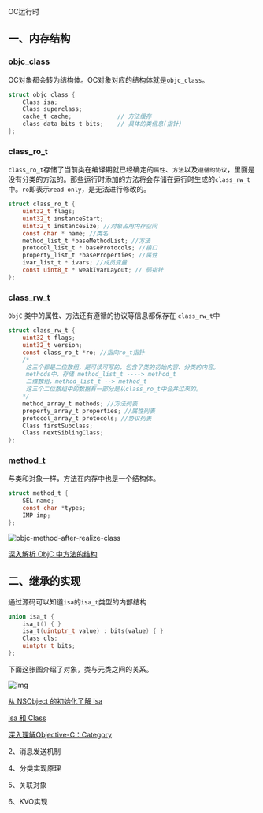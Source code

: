 OC运行时

## 一、内存结构

### objc_class

OC对象都会转为结构体。OC对象对应的结构体就是`objc_class`。

```c
struct objc_class {
    Class isa;
    Class superclass;
    cache_t cache;             // 方法缓存
    class_data_bits_t bits;    // 具体的类信息(指针)
};
```

### class_ro_t

`class_ro_t`存储了当前类在编译期就已经确定的`属性`、`方法`以及`遵循的协议`，里面是没有分类的方法的。那些运行时添加的方法将会存储在运行时生成的`class_rw_t`中。`ro`即表示`read only`，是无法进行修改的。

```c
struct class_ro_t {
    uint32_t flags;
    uint32_t instanceStart;
    uint32_t instanceSize; //对象占用内存空间
    const char * name; //类名
    method_list_t *baseMethodList; //方法
    protocol_list_t * baseProtocols; //接口
    property_list_t *baseProperties; //属性
    ivar_list_t * ivars; //成员变量
    const uint8_t * weakIvarLayout; // 弱指针
};
```

### class_rw_t

`ObjC` 类中的属性、方法还有遵循的协议等信息都保存在 `class_rw_t`中

```c
struct class_rw_t {
    uint32_t flags;
    uint32_t version;
    const class_ro_t *ro; //指向ro_t指针
    /*
     这三个都是二位数组，是可读可写的，包含了类的初始内容、分类的内容。
     methods中，存储 method_list_t ----> method_t
     二维数组，method_list_t --> method_t
     这三个二位数组中的数据有一部分是从class_ro_t中合并过来的。
    */
    method_array_t methods; //方法列表
    property_array_t properties; //属性列表
    protocol_array_t protocols; //协议列表
    Class firstSubclass;
    Class nextSiblingClass;
};
```

### method_t

与类和对象一样，方法在内存中也是一个结构体。

```c
struct method_t {
    SEL name;
    const char *types;
    IMP imp;
};
```

![objc-method-after-realize-class](https://img.draveness.me/2016-04-23-objc-method-after-realize-class.png)

[深入解析 ObjC 中方法的结构](https://draveness.me/method-struct/)

## 二、继承的实现

通过源码可以知道`isa`的`isa_t`类型的内部结构

```c
union isa_t {
    isa_t() { }
    isa_t(uintptr_t value) : bits(value) { }
    Class cls;
    uintptr_t bits;
};
```



下面这张图介绍了对象，类与元类之间的关系。

![img](https://img.draveness.me/2016-04-21-14611715787360.jpg)

[从 NSObject 的初始化了解 isa](https://draveness.me/isa/)

[isa 和 Class](https://halfrost.com/objc_runtime_isa_class/#toc-13)

[深入理解Objective-C：Category](https://tech.meituan.com/2015/03/03/diveintocategory.html)

2、消息发送机制









4、分类实现原理



5、关联对象



6、KVO实现